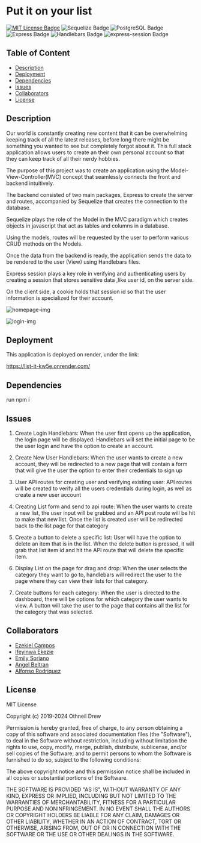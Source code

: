 # Put it on your list
[![MIT License Badge](https://img.shields.io/badge/license-MIT-green?style=for-the-badge)](/LICENSE)
![Sequelize Badge](https://img.shields.io/badge/sequelize-323330?style=for-the-badge&logo=sequelize&logoColor=blue)
![PostgreSQL Badge](https://img.shields.io/badge/postgresql-336791?style=for-the-badge&logo=postgresql&logoColor=white)
![Express Badge](https://img.shields.io/badge/Express.js-404D59?style=for-the-badge)
![Handlebars Badge](https://img.shields.io/badge/handlebars.js-000000?style=for-the-badge&logo=handlebarsdotjs&logoColor=white)
![express-session Badge](https://img.shields.io/badge/express--session-000000?style=for-the-badge&logo=express&logoColor=white)

## Table of Content
- [Description](#description)
- [Deployment](#deployment)
- [Dependencies](#dependencies)
- [Issues](#issues)
- [Collaborators](#collaborators)
- [License](#license)

## Description
Our world is constantly creating new content that it can be overwhelming keeping track of all the latest releases, before long there might be something you wanted to see but completely forgot about it. This full stack application allows users to create an their own personal account so that they can keep track of all their nerdy hobbies.  

The purpose of this project was to create an application using the Model-View-Controller(MVC) concept that seamlessly connects the front and backend intuitively.  

The backend consisted of two main packages, Express to create the server and routes, accompanied by Sequelize that creates the connection to the database. 

Sequelize plays the role of the Model in the MVC paradigm which creates objects in javascript that act as tables and columns in a database. 

Using the models, routes will be requested by the user to perform various CRUD methods on the Models.

Once the data from the backend is ready, the application sends the data to be rendered to the user (View) using Handlebars files.

Express session plays a key role in verifying and authenticating users by creating a session that stores sensitive data ,like user id, on the server side.  

On the client side, a cookie holds that session id so that the user information is specialized for their account.

![homepage-img](https://github.com/user-attachments/assets/2aeca62a-f0f3-4343-8f50-eecbad14c597)


![login-img](https://github.com/user-attachments/assets/7dda68a0-86ea-486b-b75a-9d1fe52e29b0)

## Deployment

This application is deployed on render, under the link:

https://list-it-kw5e.onrender.com/

## Dependencies

run npm i

## Issues

1. Create Login Handlebars: When the user first opens up the application, the login page will be displayed. Handlebars will set the initial page to be the user login and have the option to create an account.

2. Create New User Handlebars: When the user wants to create a new account, they will be redirected to a new page that will contain a form that will give the user the option to enter their credentials to sign up

3. User API routes for creating user and verifying existing user: API routes will be created to verify all the users credentials during login, as well as create a new user account

4. Creating List form and send to api route: When the user wants to create a new list, the user input will be grabbed and an API post route will be hit to make that new list. Once the list is created user will be redirected back to the list page for that category

5. Create a button to delete a specific list: User will have the option to delete an item that is in the list. When the delete button is pressed, it will grab that list item id and hit the API route that will delete the specific item.

6. Display List on the page for drag and drop: When the user selects the category they want to go to, handlebars will redirect the user to the page where they can view their lists for that category.

7. Create buttons for each category: When the user is directed to the dashboard, there will be options for which category the user wants to view. A button will take the user to the page that contains all the list for the category that was selected.


## Collaborators
- [Ezekiel Campos](https://github.com/EzekielCampos)
- [Ifeyinwa Ekezie](https://github.com/Ifylee)
- [Emily Soriano](https://github.com/So-Emily)
- [Angel Beltran](https://github.com/ABELTRAN177)
- [Alfonso Rodriquez](https://github.com/Rodriguez-Alfonso)

## License

MIT License

Copyright (c) 2019-2024 Othneil Drew

Permission is hereby granted, free of charge, to any person obtaining a copy
of this software and associated documentation files (the "Software"), to deal
in the Software without restriction, including without limitation the rights
to use, copy, modify, merge, publish, distribute, sublicense, and/or sell
copies of the Software, and to permit persons to whom the Software is
furnished to do so, subject to the following conditions:

The above copyright notice and this permission notice shall be included in all
copies or substantial portions of the Software.

THE SOFTWARE IS PROVIDED "AS IS", WITHOUT WARRANTY OF ANY KIND, EXPRESS OR
IMPLIED, INCLUDING BUT NOT LIMITED TO THE WARRANTIES OF MERCHANTABILITY,
FITNESS FOR A PARTICULAR PURPOSE AND NONINFRINGEMENT. IN NO EVENT SHALL THE
AUTHORS OR COPYRIGHT HOLDERS BE LIABLE FOR ANY CLAIM, DAMAGES OR OTHER
LIABILITY, WHETHER IN AN ACTION OF CONTRACT, TORT OR OTHERWISE, ARISING FROM,
OUT OF OR IN CONNECTION WITH THE SOFTWARE OR THE USE OR OTHER DEALINGS IN THE
SOFTWARE.
